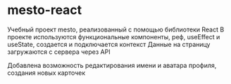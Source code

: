 # mesto-react
Учебный проект mesto, реализованный с помощью библиотеки React
В проекте используются функциональные компоненты, реф, useEffect и useState, создается и подключается контекст
Данные на страницу загружаются с сервера через API

Добавлена возможность редактирования имени и аватара профиля, создания новых карточек
